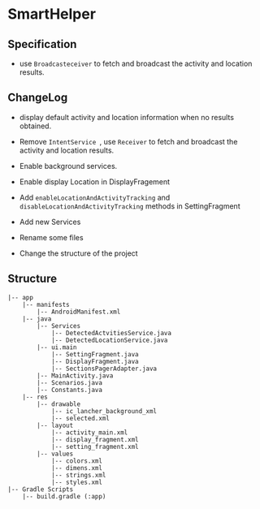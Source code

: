 # SmartHelper

## Specification

* use `Broadcasteceiver` to fetch and broadcast the activity and location results.


## ChangeLog
* display default activity and location information when no results obtained.


* Remove `IntentService	`, use `Receiver` to fetch and broadcast the activity and location results.
* Enable background services.


* Enable display Location in DisplayFragement
* Add `enableLocationAndActivityTracking` and `disableLocationAndActivityTracking` methods in SettingFragment
* Add new Services
* Rename some files
* Change the structure of the project

## Structure
```
|-- app
    |-- manifests
        |-- AndroidManifest.xml
    |-- java
        |-- Services
            |-- DetectedActvitiesService.java
            |-- DetectedLocationService.java
        |-- ui.main
            |-- SettingFragment.java
            |-- DisplayFragment.java
            |-- SectionsPagerAdapter.java
        |-- MainActivity.java
        |-- Scenarios.java
        |-- Constants.java
    |-- res
        |-- drawable
            |-- ic_lancher_background_xml
            |-- selected.xml
        |-- layout
            |-- activity_main.xml
            |-- display_fragment.xml
            |-- setting_fragment.xml
        |-- values
            |-- colors.xml
            |-- dimens.xml
            |-- strings.xml
            |-- styles.xml
|-- Gradle Scripts
    |-- build.gradle (:app)
```                       
